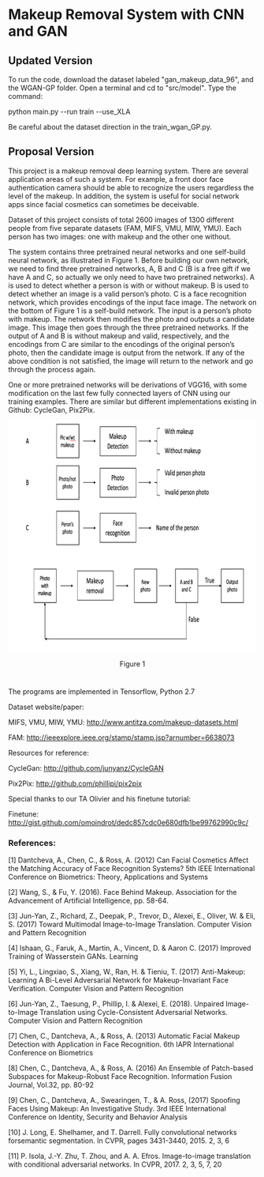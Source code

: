 # Makeup Removal System with CNN and GAN




## Updated Version
To run the code, download the dataset labeled "gan_makeup_data_96", and the WGAN-GP folder. Open a terminal and cd to "src/model". Type the command:
	
python main.py --run train --use_XLA

Be careful about the dataset direction in the train_wgan_GP.py.


## Proposal Version

This project is a makeup removal deep learning system. There are several application areas of such a system. For example, a front door face authentication camera should be able to recognize the users regardless the level of the makeup. In addition, the system is useful for social network apps since facial cosmetics can sometimes be deceivable.

Dataset of this project consists of total 2600 images of 1300 different people from five separate datasets (FAM, MIFS, VMU, MIW, YMU). Each person has two images: one with makeup and the other one without. 

The system contains three pretrained neural networks and one self-build neural network, as illustrated in Figure 1. Before building our own network, we need to find three pretrained networks, A, B and C (B is a free gift if we have A and C, so actually we only need to have two pretrained networks). A is used to detect whether a person is with or without makeup. B is used to detect whether an image is a valid person’s photo. C is a face recognition network, which provides encodings of the input face image. The network on the bottom of Figure 1 is a self-build network. The input is a person’s photo with makeup. The network then modifies the photo and outputs a candidate image. This image then goes through the three pretrained networks. If the output of A and B is without makeup and valid, respectively, and the encodings from C are similar to the encodings of the original person’s photo, then the candidate image is output from the network. If any of the above condition is not satisfied, the image will return to the network and go through the process again.

One or more pretrained networks will be derivations of VGG16, with some modification on the last few fully connected layers of CNN using our training examples. There are similar but different implementations existing in Github: CycleGan, Pix2Pix.

<p align="center">
  <img width="766" height="466" src="https://github.com/Oceanland-428/Makeup-Removal-System-with-CNN-and-GAN/blob/master/System_Arch.png">
</p>
<p align="center">
  Figure 1
</p>

#
The programs are implemented in Tensorflow, Python 2.7

Dataset website/paper:

MIFS, VMU, MIW, YMU: http://www.antitza.com/makeup-datasets.html

FAM: http://ieeexplore.ieee.org/stamp/stamp.jsp?arnumber=6638073

Resources for reference:

CycleGan: http://github.com/junyanz/CycleGAN

Pix2Pix: http://github.com/phillipi/pix2pix

Special thanks to our TA Olivier and his finetune tutorial:

Finetune: http://gist.github.com/omoindrot/dedc857cdc0e680dfb1be99762990c9c/

### References:

[1] Dantcheva, A., Chen, C., & Ross, A. (2012) Can Facial Cosmetics Affect the Matching Accuracy of Face
Recognition Systems? 5th IEEE International Conference on Biometrics: Theory, Applications and Systems

[2] Wang, S., & Fu, Y. (2016). Face Behind Makeup. Association for the Advancement of Artificial Intelligence,
pp. 58-64.

[3] Jun-Yan, Z., Richard, Z., Deepak, P., Trevor, D., Alexei, E., Oliver, W. & Eli, S. (2017) Toward Multimodal
Image-to-Image Translation. Computer Vision and Pattern Recognition

[4] Ishaan, G., Faruk, A., Martin, A., Vincent, D. & Aaron C. (2017) Improved Training of Wasserstein GANs.
Learning

[5] Yi, L., Lingxiao, S., Xiang, W., Ran, H. & Tieniu, T. (2017) Anti-Makeup: Learning A Bi-Level Adversarial
Network for Makeup-Invariant Face Verification. Computer Vision and Pattern Recognition

[6] Jun-Yan, Z., Taesung, P., Phillip, I. & Alexei, E. (2018). Unpaired Image-to-Image Translation using
Cycle-Consistent Adversarial Networks. Computer Vision and Pattern Recognition

[7] Chen, C., Dantcheva, A., & Ross, A. (2013) Automatic Facial Makeup Detection with Application in Face
Recognition. 6th IAPR International Conference on Biometrics

[8] Chen, C., Dantcheva, A., & Ross, A. (2016) An Ensemble of Patch-based Subspaces for Makeup-Robust
Face Recognition. Information Fusion Journal, Vol.32, pp. 80-92

[9] Chen, C., Dantcheva, A., Swearingen, T., & A. Ross, (2017) Spoofing Faces Using Makeup: An Investigative
Study. 3rd IEEE International Conference on Identity, Security and Behavior Analysis

[10] J. Long, E. Shelhamer, and T. Darrell. Fully convolutional networks forsemantic segmentation. In CVPR,
pages 3431-3440, 2015. 2, 3, 6

[11] P. Isola, J.-Y. Zhu, T. Zhou, and A. A. Efros. Image-to-image translation with conditional adversarial
networks. In CVPR, 2017. 2, 3, 5, 7, 20
